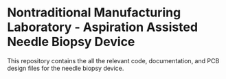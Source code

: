 # Nontraditional Manufacturing Laboratory - Aspiration Assisted Needle Biopsy Device
This repository contains the all the relevant code, documentation, and PCB design files for the needle biopsy device.
